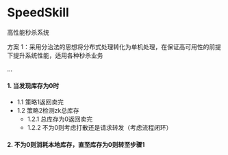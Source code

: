 # SpeedSkill
高性能秒杀系统


方案 1：采用分治法的思想将分布式处理转化为单机处理，在保证高可用性的前提下提升系统性能，适用各种秒杀业务

...


#### 1. 当发现库存为0时
   * 1.1 策略1返回卖完
   * 1.2 策略2检测zk总库存
     * 1.2.1 总库存为0返回卖完
     * 1.2.2 不为0则考虑打散还是请求转发（考虑流程闭环）
#### 2. 不为0则消耗本地库存，直至库存为0则转至步骤1
